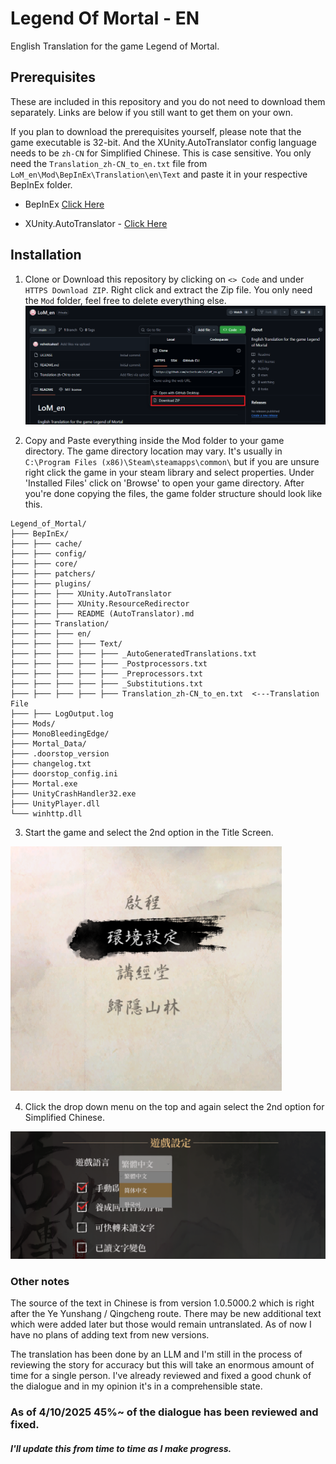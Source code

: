 # Legend Of Mortal - EN
English Translation for the game Legend of Mortal.

## Prerequisites

These are included in this repository and you do not need to download them separately. Links are below if you still want to get them on your own.

If you plan to download the prerequisites yourself, please note that the game executable is 32-bit. And the XUnity.AutoTranslator config language needs to be `zh-CN` for Simplified Chinese. This is case sensitive. You only need the `Translation_zh-CN_to_en.txt` file from `LoM_en\Mod\BepInEx\Translation\en\Text` and paste it in your respective BepInEx folder.

- BepInEx [Click Here](https://github.com/BepInEx/BepInEx)

- XUnity.AutoTranslator - [Click Here](https://github.com/bbepis/XUnity.AutoTranslator)

## Installation

1. Clone or Download this repository by clicking on `<> Code` and under `HTTPS Download ZIP`. Right click and extract the Zip file. You only need the `Mod` folder, feel free to delete everything else.
![Code](assets/Screenshot1.png)

2. Copy and Paste everything inside the Mod folder to your game directory. The game directory location may vary. It's usually in `C:\Program Files (x86)\Steam\steamapps\common\` but if you are unsure right click the game in your steam library and select properties. Under 'Installed Files' click on 'Browse' to open your game directory. After you're done copying the files, the game folder structure should look like this.

```
Legend_of_Mortal/
├─── BepInEx/
├─── ├─── cache/
├─── ├─── config/
├─── ├─── core/
├─── ├─── patchers/
├─── ├─── plugins/
├─── ├─── ├─── XUnity.AutoTranslator
├─── ├─── ├─── XUnity.ResourceRedirector
├─── ├─── ├─── README (AutoTranslator).md
├─── ├─── Translation/
├─── ├─── ├─── en/
├─── ├─── ├─── ├─── Text/
├─── ├─── ├─── ├─── ├─── _AutoGeneratedTranslations.txt
├─── ├─── ├─── ├─── ├─── _Postprocessors.txt
├─── ├─── ├─── ├─── ├─── _Preprocessors.txt
├─── ├─── ├─── ├─── ├─── _Substitutions.txt
├─── ├─── ├─── ├─── ├─── Translation_zh-CN_to_en.txt  <---Translation File
├─── ├─── LogOutput.log
├─── Mods/
├─── MonoBleedingEdge/
├─── Mortal_Data/
├─── .doorstop_version
├─── changelog.txt
├─── doorstop_config.ini
├─── Mortal.exe
├─── UnityCrashHandler32.exe
├─── UnityPlayer.dll
└─── winhttp.dll
```

3. Start the game and select the 2nd option in the Title Screen.

![Second Option](assets/Screenshot2.png)

4. Click the drop down menu on the top and again select the 2nd option for Simplified Chinese.

![Dropdown menu](assets/Screenshot3.png)


### Other notes

The source of the text in Chinese is from version 1.0.5000.2 which is right after the Ye Yunshang / Qingcheng route. There may be new additional text which were added later but those would remain untranslated. As of now I have no plans of adding text from new versions.

The translation has been done by an LLM and I'm still in the process of reviewing the story for accuracy but this will take an enormous amount of time for a single person. I've already reviewed and fixed a good chunk of the dialogue and in my opinion it's in a comprehensible state.


### As of 4/10/2025 45%~ of the dialogue has been reviewed and fixed. 
##### I'll update this from time to time as I make progress.